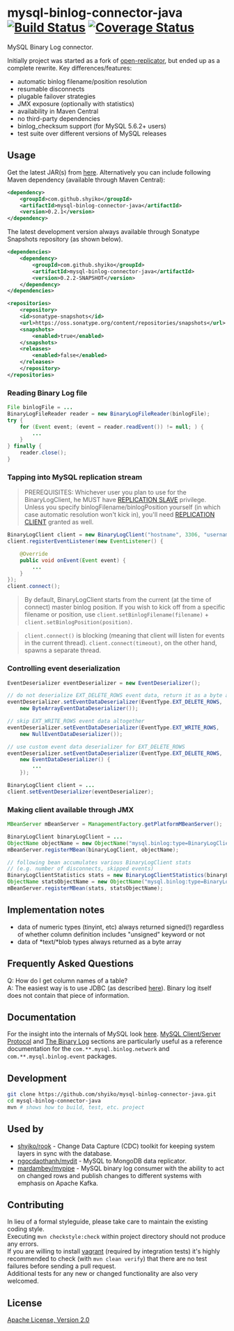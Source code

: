 # mysql-binlog-connector-java [![Build Status](https://travis-ci.org/shyiko/mysql-binlog-connector-java.png?branch=master)](https://travis-ci.org/shyiko/mysql-binlog-connector-java) [![Coverage Status](https://coveralls.io/repos/shyiko/mysql-binlog-connector-java/badge.png?branch=master)](https://coveralls.io/r/shyiko/mysql-binlog-connector-java?branch=master)

MySQL Binary Log connector.

Initially project was started as a fork of [open-replicator](https://code.google.com/p/open-replicator), but ended up as a complete rewrite. Key differences/features:

- automatic binlog filename/position resolution
- resumable disconnects
- plugable failover strategies
- JMX exposure (optionally with statistics)
- availability in Maven Central
- no third-party dependencies
- binlog_checksum support (for MySQL 5.6.2+ users)
- test suite over different versions of MySQL releases

## Usage

Get the latest JAR(s) from [here](http://search.maven.org/#search%7Cga%7C1%7Cg%3A%22com.github.shyiko%22%20AND%20a%3A%22mysql-binlog-connector-java%22). Alternatively you can include following Maven dependency (available through Maven Central):

```xml
<dependency>
    <groupId>com.github.shyiko</groupId>
    <artifactId>mysql-binlog-connector-java</artifactId>
    <version>0.2.1</version>
</dependency>
```

The latest development version always available through Sonatype Snapshots repository (as shown below).

```xml
<dependencies>
    <dependency>
        <groupId>com.github.shyiko</groupId>
        <artifactId>mysql-binlog-connector-java</artifactId>
        <version>0.2.2-SNAPSHOT</version>
    </dependency>
</dependencies>

<repositories>
    <repository>
    <id>sonatype-snapshots</id>
    <url>https://oss.sonatype.org/content/repositories/snapshots</url>
    <snapshots>
        <enabled>true</enabled>
    </snapshots>
    <releases>
        <enabled>false</enabled>
    </releases>
    </repository>
</repositories>
```

### Reading Binary Log file

```java
File binlogFile = ...
BinaryLogFileReader reader = new BinaryLogFileReader(binlogFile);
try {
    for (Event event; (event = reader.readEvent()) != null; ) {
        ...
    }
} finally {
    reader.close();
}
```

### Tapping into MySQL replication stream

> PREREQUISITES: Whichever user you plan to use for the BinaryLogClient, he MUST have [REPLICATION SLAVE](http://dev.mysql.com/doc/refman/5.5/en/privileges-provided.html#priv_replication-slave) privilege. Unless you specify binlogFilename/binlogPosition yourself (in which case automatic resolution won't kick in), you'll need [REPLICATION CLIENT](http://dev.mysql.com/doc/refman/5.5/en/privileges-provided.html#priv_replication-client) granted as well.

```java
BinaryLogClient client = new BinaryLogClient("hostname", 3306, "username", "password");
client.registerEventListener(new EventListener() {

    @Override
    public void onEvent(Event event) {
        ...
    }
});
client.connect();
```

> By default, BinaryLogClient starts from the current (at the time of connect) master binlog position. If you wish to
kick off from a specific filename or position, use `client.setBinlogFilename(filename)` + `client.setBinlogPosition(position)`.

> `client.connect()` is blocking (meaning that client will listen for events in the current thread). 
`client.connect(timeout)`, on the other hand, spawns a separate thread.  

### Controlling event deserialization

```java
EventDeserializer eventDeserializer = new EventDeserializer();

// do not deserialize EXT_DELETE_ROWS event data, return it as a byte array
eventDeserializer.setEventDataDeserializer(EventType.EXT_DELETE_ROWS, 
    new ByteArrayEventDataDeserializer()); 

// skip EXT_WRITE_ROWS event data altogether
eventDeserializer.setEventDataDeserializer(EventType.EXT_WRITE_ROWS, 
    new NullEventDataDeserializer());

// use custom event data deserializer for EXT_DELETE_ROWS
eventDeserializer.setEventDataDeserializer(EventType.EXT_DELETE_ROWS, 
    new EventDataDeserializer() {
        ...
    });

BinaryLogClient client = ...
client.setEventDeserializer(eventDeserializer);
```

### Making client available through JMX

```java
MBeanServer mBeanServer = ManagementFactory.getPlatformMBeanServer();

BinaryLogClient binaryLogClient = ...
ObjectName objectName = new ObjectName("mysql.binlog:type=BinaryLogClient");
mBeanServer.registerMBean(binaryLogClient, objectName);

// following bean accumulates various BinaryLogClient stats 
// (e.g. number of disconnects, skipped events)
BinaryLogClientStatistics stats = new BinaryLogClientStatistics(binaryLogClient);
ObjectName statsObjectName = new ObjectName("mysql.binlog:type=BinaryLogClientStatistics");
mBeanServer.registerMBean(stats, statsObjectName);
```

## Implementation notes

- data of numeric types (tinyint, etc) always returned signed(!) regardless of whether column definition includes "unsigned" keyword or not
- data of \*text/\*blob types always returned as a byte array

## Frequently Asked Questions

Q: How do I get column names of a table?   
A: The easiest way is to use JDBC (as described [here](https://github.com/shyiko/mysql-binlog-connector-java/issues/24#issuecomment-43747417)). Binary log itself does not contain that piece of information.

## Documentation

For the insight into the internals of MySQL look [here](https://dev.mysql.com/doc/internals/en/index.html). [MySQL Client/Server Protocol](http://dev.mysql.com/doc/internals/en/client-server-protocol.html) and [The Binary Log](http://dev.mysql.com/doc/internals/en/binary-log.html) sections are particularly useful as a reference documentation for the `com.**.mysql.binlog.network` and `com.**.mysql.binlog.event` packages.

## Development

```sh
git clone https://github.com/shyiko/mysql-binlog-connector-java.git
cd mysql-binlog-connector-java
mvn # shows how to build, test, etc. project
```

## Used by

* [shyiko/rook](https://github.com/shyiko/rook) - Change Data Capture (CDC) toolkit for keeping system layers in sync with the database.
* [ngocdaothanh/mydit](https://github.com/ngocdaothanh/mydit) - MySQL to MongoDB data replicator.
* [mardambey/mypipe](https://github.com/mardambey/mypipe) - MySQL binary log consumer with the ability to act on changed rows and publish changes to different systems with emphasis on Apache Kafka.

## Contributing

In lieu of a formal styleguide, please take care to maintain the existing coding style.  
Executing `mvn checkstyle:check` within project directory should not produce any errors.  
If you are willing to install [vagrant](http://www.vagrantup.com/) (required by integration tests) it's highly recommended
to check (with `mvn clean verify`) that there are no test failures before sending a pull request.  
Additional tests for any new or changed functionality are also very welcomed.

## License

[Apache License, Version 2.0](http://www.apache.org/licenses/LICENSE-2.0)
